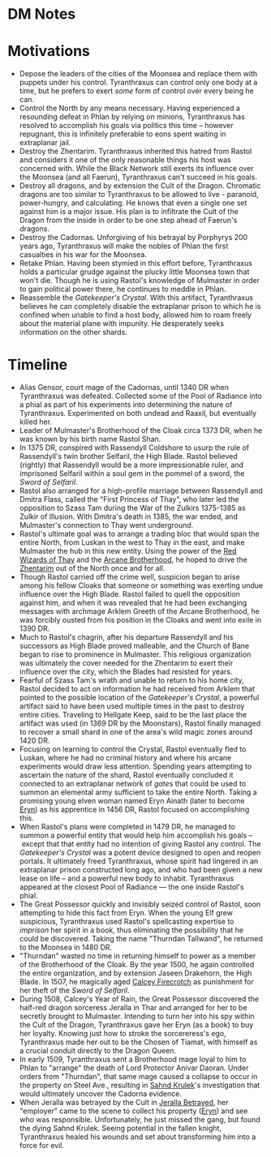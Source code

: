 # DM Notes

# Motivations

- Depose the leaders of the cities of the Moonsea and replace them with puppets under his control. Tyranthraxus can control only one body at a time, but he prefers to exert *some* form of control over every being he can.
- Control the North by any means necessary. Having experienced a resounding defeat in Phlan by relying on minions, Tyranthraxus has resolved to accomplish his goals via politics this time – however repugnant, this is infinitely preferable to eons spent waiting in extraplanar jail.
- Destroy the Zhentarim. Tyranthraxus inherited this hatred from Rastol and considers it one of the only reasonable things his host was concerned with. While the Black Network still exerts its influence over the Moonsea (and all Faerun), Tyranthraxus can't succeed in his goals.
- Destroy all dragons, and by extension the Cult of the Dragon. Chromatic dragons are too similar to Tyranthraxus to be allowed to live - paranoid, power-hungry, and calculating. He knows that even a single one set against him is a major issue. His plan is to infiltrate the Cult of the Dragon from the inside in order to be one step ahead of Faerun's dragons.
- Destroy the Cadornas. Unforgiving of his betrayal by Porphyrys 200 years ago, Tyranthraxus will make the nobles of Phlan the first casualties in his war for the Moonsea.
- Retake Phlan. Having been stymied in this effort before, Tyranthraxus holds a particular grudge against the plucky little Moonsea town that won't die. Though he is using Rastol's knowledge of Mulmaster in order to gain political power there, he continues to meddle in Phlan.
- Reassemble the *Gatekeeper's Crystal*. With this artifact, Tyranthraxus believes he can completely disable the extraplanar prison to which he is confined when unable to find a host body, allowed him to roam freely about the material plane with impunity. He desperately seeks information on the other shards.

# Timeline

- Alias Gensor, court mage of the Cadornas, until 1340 DR when Tyranthraxus was defeated. Collected some of the Pool of Radiance into a phial as part of his experiments into determining the nature of Tyranthraxus. Experimented on both undead and Raaxil, but eventually killed her.
- Leader of Mulmaster's Brotherhood of the Cloak circa 1373 DR, when he was known by his birth name Rastol Shan.
- In 1375 DR, conspired with Rassendyll Coldshore to usurp the rule of Rassendyll's twin brother Selfaril, the High Blade. Rastol believed (rightly) that Rassendyll would be a more impressionable ruler, and imprisoned Selfaril within a soul gem in the pommel of a sword, the *Sword of Selfaril*.
- Rastol also arranged for a high-profile marriage between Rassendyll and Dmitra Flass, called the "First Princess of Thay", who later led the opposition to Szass Tam during the War of the Zulkirs 1375-1385 as Zulkir of Illusion. With Dmitra's death in 1385, the war ended, and Mulmaster's connection to Thay went underground.
- Rastol's ultimate goal was to arrange a trading bloc that would span the entire North, from Luskan in the west to Thay in the east, and make Mulmaster the hub in this new entity. Using the power of the [Red Wizards of Thay](../../Factions/Red%20Wizards%20of%20Thay.md) and the [Arcane Brotherhood](../../Factions/Arcane%20Brotherhood.md), he hoped to drive the [Zhentarim](../../Factions/Zhentarim.md) out of the North once and for all.
- Though Rastol carried off the crime well, suspicion began to arise among his fellow Cloaks that someone or something was exerting undue influence over the High Blade. Rastol failed to quell the opposition against him, and when it was revealed that he had been exchanging messages with archmage Arklem Greeth of the Arcane Brotherhood, he was forcibly ousted from his position in the Cloaks and went into exile in 1390 DR.
- Much to Rastol's chagrin, after his departure Rassendyll and his successors as High Blade proved malleable, and the Church of Bane began to rise to prominence in Mulmaster. This religious organization was ultimately the cover needed for the Zhentarim to exert their influence over the city, which the Blades had resisted for years.
- Fearful of Szass Tam's wrath and unable to return to his home city, Rastol decided to act on information he had received from Arklem that pointed to the possible location of the *Gatekeeper's Crystal*, a powerful artifact said to have been used multiple times in the past to destroy entire cities. Traveling to Hellgate Keep, said to be the last place the artifact was used (in 1369 DR by the Moonstars), Rastol finally managed to recover a small shard in one of the area's wild magic zones around 1420 DR.
- Focusing on learning to control the Crystal, Rastol eventually fled to Luskan, where he had no criminal history and where his arcane experiments would draw less attention. Spending years attempting to ascertain the nature of the shard, Rastol eventually concluded it connected to an extraplanar network of *gate*s that could be used to summon an elemental army sufficient to take the entire North. Taking a promising young elven woman named Eryn Ainath (later to become [Eryn](../Eryn/%21index.md)) as his apprentice in 1456 DR, Rastol focused on accomplishing this.
- When Rastol's plans were completed in 1479 DR, he managed to summon a powerful entity that would help him accomplish his goals – except that that entity had no intention of giving Rastol any control. The *Gatekeeper's Crystal* was a potent device designed to open and reopen portals. It ultimately freed Tyranthraxus, whose spirit had lingered in an extraplanar prison constructed long ago, and who had been given a new lease on life – and a powerful new body to inhabit. Tyranthraxus appeared at the closest Pool of Radiance — the one inside Rastol's phial.
- The Great Possessor quickly and invisibly seized control of Rastol, soon attempting to hide this fact from Eryn. When the young Elf grew suspicious, Tyranthraxus used Rastol's spellcasting expertise to *imprison* her spirit in a book, thus eliminating the possibility that he could be discovered. Taking the name "Thurndan Tallwand", he returned to the Moonsea in 1480 DR.
- "Thurndan" wasted no time in returning himself to power as a member of the Brotherhood of the Cloak. By the year 1500, he again controlled the entire organization, and by extension Jaseen Drakehorn, the High Blade. In 1507, he magically aged [Calcey Firecrotch](../Calcey%20Firecrotch/%21index.md) as punishment for her theft of the *Sword of Selfaril*.
- During 1508, Calcey's Year of Rain, the Great Possessor discovered the half-red dragon sorceress Jeralla in Thar and arranged for her to be secretly brought to Mulmaster. Intending to turn her into his spy within the Cult of the Dragon, Tyranthraxus gave her Eryn (as a book) to buy her loyalty. Knowing just how to stroke the sorcereress's ego, Tyranthraxus made her out to be the Chosen of Tiamat, with himself as a crucial conduit directly to the Dragon Queen.
- In early 1509, Tyranthraxus sent a Brotherhood mage loyal to him to Phlan to "arrange" the death of Lord Protector Anivar Daoran. Under orders from "Thurndan", that same mage caused a collapse to occur in the property on Steel Ave., resulting in [Sahnd Krulek](../Sahnd%20Krulek/%21index.md)'s investigation that would ultimately uncover the Cadorna evidence.
- When Jeralla was betrayed by the Cult in [Jeralla Betrayed](../../Adventure%20Log/%F0%9F%8E%8B%20Jeralla%20Betrayed.md), her "employer" came to the scene to collect his property ([Eryn](../Eryn/%21index.md)) and see who was responsible. Unfortunately, he just missed the gang, but found the dying Sahnd Krulek. Seeing potential in the fallen knight, Tyranthraxus healed his wounds and set about transforming him into a force for evil.